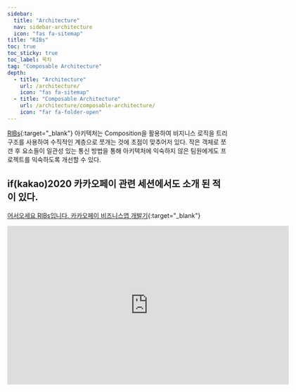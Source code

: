 ```yaml
---
sidebar:
  title: "Architecture"
  nav: sidebar-architecture
  icon: "fas fa-sitemap"
title: "RIBs"
toc: true
toc_sticky: true
toc_label: 목차
tag: "Composable Architecture"
depth:
  - title: "Architecture"
    url: /architecture/
    icon: "fas fa-sitemap"
  - title: "Composable Architecture"
    url: /architecture/composable-architecture/
    icon: "far fa-folder-open"
---
```

[<i class="fas fa-link"></i> RIBs](https://github.com/uber/RIBs){:target="_blank"} 아키텍처는 Composition을 활용하여 비지니스 로직을 트리구조를 사용하여 수직적인 계층으로 쪼개는 것에 초점이 맞추어저 있다. 작은 객체로 쪼갠 후 요소들이 일관성 있는 통신 방법을 통해 아키텍처에 익숙하지 않은 팀원에게도 프로젝트를 익숙하도록 개선할 수 있다.  

## if(kakao)2020 카카오페이 관련 세션에서도 소개 된 적이 있다.
[<i class="fas fa-link"></i>어서오세요 RIBs입니다. 카카오페이 비즈니스앱 개발기](https://if.kakao.com/2020/session/80){:target="_blank"}

<embed width="640" height="360" src="https://tv.kakao.com/embed/player/cliplink/414004680?service=kakao_tv">

